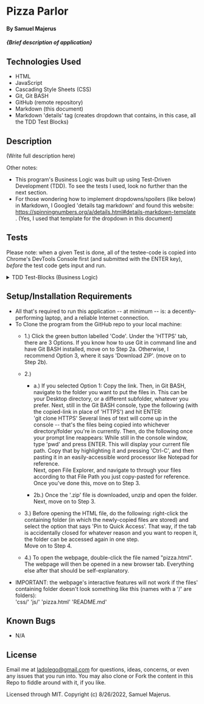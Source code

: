 # Pizza Parlor


#### By Samuel Majerus 


####  _{Brief description of application}_


## Technologies Used

* HTML
* JavaScript 
* Cascading Style Sheets (CSS) 
* Git, Git BASH 
* GitHub (remote repository)
* Markdown (this document) 
* Markdown 'details' tag  (creates dropdown that contains, in this case, all the TDD Test Blocks) 


## Description

(Write full description here)

Other notes: 
* This program's Business Logic was built up using Test-Driven Development (TDD). To see the tests I used, look no further than the next section. 
* For those wondering how to implement dropdowns/spoilers (like below) in Markdown,  I Googled 'details tag markdown' and found this website:  https://spinningnumbers.org/a/details.html#details-markdown-template .   (Yes, I used that template for the dropdown in this document)














## Tests
Please note: when a given Test is done, all of the testee-code is copied into Chrome's DevTools Console first  (and submitted with the ENTER key),   <em>before</em> the test code gets input and run.  

<details markdown=block>
<summary markdown=span>TDD Test-Blocks (Business Logic)</summary>

  Describe:  Pizza() <br>
  Test 1:  "It should return a new 'Pizza' object with three properties for Size, Toppings and Price, respectively. Object is printed with 'console.log' to confirm.   ('To-be-calculated' is a placeholder for the number-value returned in the 'calculatedPrice' field.)" <br>
    Code: <br>
      let newPie = new Pizza("medium", ["pepperoni", "sausage"]);  //Sauce and cheese added by default, currently -- (emphasis on 'currently') <br>
      console.log(newPie); <br>
    Expected Output:  {size:  'medium',  toppings: ["pepperoni", "sausage"],  calculatedPrice: 'To-be-calculated'} <br><br>

  Describe:  findPrice() <br>
  Test 1:  "It should sum the price values of size, toppings, etc  and return the calculated price (as a String or a Double, either works)." <br> 
    Code: <br> 
      const type = "normal" 
      const size = "M" 
      const toppings = ["pepperoni", "sausage"]; 
      console.log(findPrice(type, size, toppings));
      console.log(newPie); 
    Expected Output:  '12.75' <br><br>
</details> 













## Setup/Installation Requirements

* All that's required to run this application -- at minimum -- is:  a decently-performing laptop, and a reliable Internet connection. 
* To Clone the program from the GitHub repo to your local machine: 
  * 1.)    Click the green button labelled 'Code'. Under the 'HTTPS' tab, there are 3 Options. If you know how to use Git in command line and have Git BASH installed, move on to Step 2a.    Otherwise, I recommend Option 3, where it says 'Download ZIP'. (move on to Step 2b).  
  * 2.)
    * a.)   If you selected Option 1:   Copy the link. Then, in Git BASH, navigate to the folder you want to put the files in. This can be your Desktop directory, or a different subfolder, whatever you prefer. Next, still in the Git BASH console, type the following (with the copied-link in place of 'HTTPS') and hit ENTER:  
    'git clone HTTPS' 
    Several lines of text will come up in the console -- that's the files being copied into whichever directory/folder you're in currently.  Then, do the following once your prompt line reappears:   While still in the console window, type 'pwd' and press ENTER.  This will display your current file path. Copy that by highlighting it and pressing 'Ctrl-C', and then pasting it in an easily-accessible word processor like Notepad for reference.    
    Next, open File Explorer, and navigate to through your files according to that File Path you just copy-pasted for reference.  Once you've done this, move on to Step 3. 
    
    * 2b.)  Once the '.zip' file is downloaded, unzip and open the folder.  Next, move on to Step 3.

  * 3.)  Before opening the HTML file, do the following:   right-click the containing folder (in which the newly-copied files are stored)  and select the option that says 'Pin to Quick Access'. That way, if the tab is accidentally closed for whatever reason and you want to reopen it, the folder can be accessed again in one step.  
  Move on to Step 4. 
  
  * 4.)  To open the webpage, double-click the file named  "pizza.html". The webpage will then be opened in a new browser tab.  Everything else after that should be self-explanatory. 
* IMPORTANT:  the webpage's interactive features will not work if the files' containing folder doesn't look something like this  (names with a '/' are folders):  
'css/'     'js/'     'pizza.html'     'README.md'


## Known Bugs

* N/A 


## License

Email me at ladolego@gmail.com for questions, ideas, concerns, or even any issues that you run into.  You may also clone or Fork the content in this Repo to fiddle around with it, if you like. 

Licensed through MIT. Copyright (c) 8/26/2022, Samuel Majerus. 